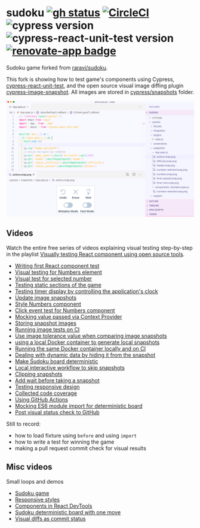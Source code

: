 # sudoku [![gh status][gh image]][gh url] [![CircleCI](https://circleci.com/gh/bahmutov/sudoku/tree/master.svg?style=svg)](https://circleci.com/gh/bahmutov/sudoku/tree/master) ![cypress version](https://img.shields.io/badge/cypress-4.8.0-brightgreen) ![cypress-react-unit-test version](https://img.shields.io/badge/cypress--react--unit--test-4.6.1-brightgreen) [![renovate-app badge][renovate-badge]][renovate-app]

Sudoku game forked from [raravi/sudoku](https://github.com/raravi/sudoku).

This fork is showing how to test game's components using Cypress, [cypress-react-unit-test](https://github.com/bahmutov/cypress-react-unit-test), and the open source visual image diffing plugin [cypress-image-snapshot](https://github.com/palmerhq/cypress-image-snapshot). All images are stored in [cypress/snapshots](cypress/snapshots) folder.

![Visual test](images/visual.png)

## Videos

Watch the entire free series of videos explaining visual testing step-by-step in the playlist [Visually testing React component using open source tools](https://www.youtube.com/playlist?list=PLP9o9QNnQuAYhotnIDEUQNXuvXL7ZmlyZ).

- [Writing first React component test](https://youtu.be/RqdXukwIdj0)
- [Visual testing for Numbers element](https://youtu.be/hDTYBiKJBAY)
- [Visual test for selected number](https://youtu.be/5NuLQgdk-rU)
- [Testing static sections of the game](https://youtu.be/D-u_ojVTgqQ)
- [Testing timer display by controlling the application's clock](https://youtu.be/qQikRD_ygug)
- [Update image snapshots](https://youtu.be/sd4MFgEUfPs)
- [Style Numbers component](https://youtu.be/9hkyUhllTSw)
- [Click event test for Numbers component](https://youtu.be/F1FC4hZpAX4)
- [Mocking value passed via Context Provider](https://youtu.be/wvJgKz46a8A)
- [Storing snapshot images](https://youtu.be/C_XVcftt14A)
- [Running image tests on CI](https://youtu.be/gngLg1_J-9Q)
- [Use image tolerance value when comparing image snapshots](https://youtu.be/hTukgIQh81w)
- [using a local Docker container to generate local snapshots](https://youtu.be/1XQbGtRITys)
- [Running the same Docker container locally and on CI](https://youtu.be/FcoHSjrhXo4)
- [Dealing with dynamic data by hiding it from the snapshot](https://youtu.be/ExihfuqqeiE)
- [Make Sudoku board deterministic](https://youtu.be/ZyBwxQ8OOKA)
- [Local interactive workflow to skip snapshots](https://youtu.be/-M95yDr1Qfs)
- [Clipping snapshots](https://youtu.be/ORf2mESaldY)
- [Add wait before taking a snapshot](https://youtu.be/rcWwlVdarF0)
- [Testing responsive design](https://youtu.be/j8yV3uKIJO0)
- [Collected code coverage](https://youtu.be/HCDWGVdLQjA)
- [Using GitHub Actions](https://youtu.be/HRAEQ_6GU0g)
- [Mocking ES6 module import for deterministic board](https://youtu.be/Ks7O4tuqyK8)
- [Post visual status check to GitHub](https://youtu.be/fNKWmPOpLD8)

Still to record:

- how to load fixture using `before` and using `import`
- how to write a test for winning the game
- making a pull request commit check for visual results

## Misc videos

Small loops and demos

- [Sudoku game](https://youtu.be/lxWEE0vDq6c)
- [Responsive styles](https://youtu.be/w00vpIEVZPQ)
- [Components in React DevTools](https://youtu.be/f9sbdiAEHxs)
- [Sudoku deterministic board with one move](https://youtu.be/WcXZpqAKwQQ)
- [Visual diffs as commit status](https://youtu.be/BDgqweqR36Y)

[gh image]: https://github.com/bahmutov/sudoku/workflows/master/badge.svg?branch=master
[gh url]: https://github.com/bahmutov/sudoku/actions
[renovate-badge]: https://img.shields.io/badge/renovate-app-blue.svg
[renovate-app]: https://renovateapp.com/
